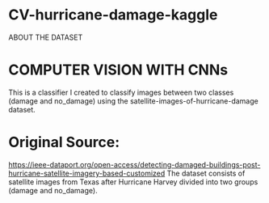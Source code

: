 # CV-hurricane-damage-kaggle

ABOUT THE DATASET

# COMPUTER VISION WITH CNNs
This is a classifier  I created to classify images between two classes (damage and no_damage) using the satellite-images-of-hurricane-damage dataset.

# Original Source:
https://ieee-dataport.org/open-access/detecting-damaged-buildings-post-hurricane-satellite-imagery-based-customized
The dataset consists of satellite images from Texas after Hurricane Harvey
divided into two groups (damage and no_damage).

